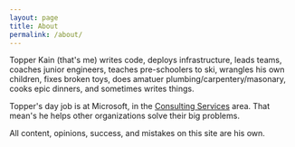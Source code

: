 ```yaml
---
layout: page
title: About
permalink: /about/
---
```


Topper Kain (that's me) writes code, deploys infrastructure, leads teams, coaches junior engineers, teaches pre-schoolers to ski, wrangles his own children, fixes broken toys, does amatuer plumbing/carpentery/masonary, cooks epic dinners, and sometimes writes things.

Topper's day job is at Microsoft, in the [Consulting Services](https://www.microsoft.com/en-us/msservices) area. That mean's he helps other organizations solve their big problems.

All content, opinions, success, and mistakes on this site are his own.


